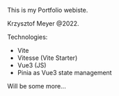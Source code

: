 This is my Portfolio webiste.

Krzysztof Meyer @2022.

Technologies:
- Vite
- Vitesse (Vite Starter)
- Vue3 (JS)
- Pinia as Vue3 state management

Will be some more...
